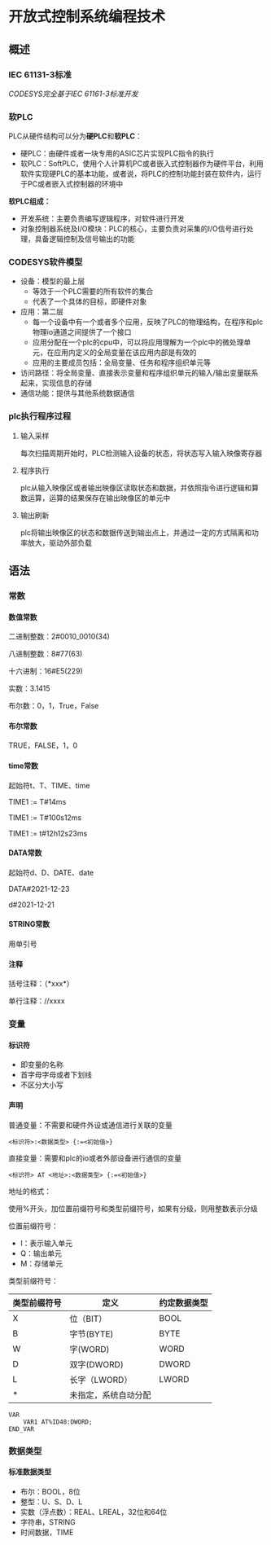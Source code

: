 # 开放式控制系统编程技术

## 概述

### IEC 61131-3标准

*CODESYS完全基于IEC 61161-3标准开发*

### 软PLC

PLC从硬件结构可以分为**硬PLC**和**软PLC**：

* 硬PLC：由硬件或者一块专用的ASIC芯片实现PLC指令的执行
* 软PLC：SoftPLC，使用个人计算机PC或者嵌入式控制器作为硬件平台，利用软件实现硬PLC的基本功能，或者说，将PLC的控制功能封装在软件内，运行于PC或者嵌入式控制器的环境中

**软PLC组成：**

* 开发系统：主要负责编写逻辑程序，对软件进行开发
* 对象控制器系统及I/O模块：PLC的核心，主要负责对采集的I/O信号进行处理，具备逻辑控制及信号输出的功能

### CODESYS软件模型

* 设备：模型的最上层
  * 等效于一个PLC需要的所有软件的集合
  * 代表了一个具体的目标，即硬件对象
* 应用：第二层
  * 每一个设备中有一个或者多个应用，反映了PLC的物理结构，在程序和plc物理io通道之间提供了一个接口
  * 应用分配在一个plc的cpu中，可以将应用理解为一个plc中的微处理单元，在应用内定义的全局变量在该应用内部是有效的
  * 应用的主要成员包括：全局变量、任务和程序组织单元等
* 访问路径：将全局变量、直接表示变量和程序组织单元的输入/输出变量联系起来，实现信息的存储
* 通信功能：提供与其他系统数据通信

### plc执行程序过程

1. 输入采样

   每次扫描周期开始时，PLC检测输入设备的状态，将状态写入输入映像寄存器

2. 程序执行

   plc从输入映像区或者输出映像区读取状态和数据，并依照指令进行逻辑和算数运算，运算的结果保存在输出映像区的单元中

3. 输出刷新

   plc将输出映像区的状态和数据传送到输出点上，并通过一定的方式隔离和功率放大，驱动外部负载

## 语法

### 常数

#### 数值常数

二进制整数：2#0010_0010(34)

八进制整数：8#77(63)

十六进制：16#E5(229)

实数：3.1415

布尔数：0，1，True，False

#### 布尔常数

TRUE，FALSE，1，0

#### time常数

起始符t、T、TIME、time

TIME1 := T#14ms

TIME1 := T#100s12ms

TIME1 := t#12h12s23ms

#### DATA常数

起始符d、D、DATE、date

DATA#2021-12-23

d#2021-12-21

#### STRING常数

用单引号

#### 注释

括号注释：（\*xxx\*）

单行注释：//xxxx

### 变量

#### 标识符

* 即变量的名称
* 首字母字母或者下划线
* 不区分大小写

#### 声明

普通变量：不需要和硬件外设或通信进行关联的变量

```
<标识符>:<数据类型> {:=<初始值>}
```

直接变量：需要和plc的io或者外部设备进行通信的变量

```
<标识符> AT <地址>:<数据类型> {:=<初始值>}
```

地址的格式：

使用%开头，加位置前缀符号和类型前缀符号，如果有分级，则用整数表示分级

位置前缀符号：

* I：表示输入单元
* Q：输出单元
* M：存储单元

类型前缀符号：

| 类型前缀符号 | 定义                 | 约定数据类型 |
| ------------ | -------------------- | ------------ |
| X            | 位（BIT）            | BOOL         |
| B            | 字节(BYTE)           | BYTE         |
| W            | 字(WORD)             | WORD         |
| D            | 双字(DWORD)          | DWORD        |
| L            | 长字（LWORD）        | LWORD        |
| *            | 未指定，系统自动分配 |              |

```
VAR
	VAR1 AT%ID48:DWORD;
END_VAR
```

### 数据类型

#### 标准数据类型

* 布尔：BOOL，8位
* 整型：U、S、D、L
* 实数（浮点数）：REAL、LREAL，32位和64位
* 字符串，STRING
* 时间数据，TIME

